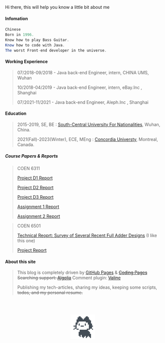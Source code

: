 Hi there, this will help you know a little bit about me

#### Infomation

```java
Chinese
Born in 1996.
Know how to play Bass Guitar.
Know how to code with Java.
The worst Front-end developer in the universe.
```

#### Working Experience

> 07/2018-09/2018 - Java back-end Engineer, intern, CHINA UMS, Wuhan
>
> 10/2018-04/2019 - Java back-end Engineer, intern, eBay.Inc , Shanghai
>
> 07/2021-11/2021 - Java back-end Engineer, Aleph.Inc , Shanghai

#### Education

> 2015-2019, SE, BE : [South-Central University For Nationalities](http://www.scuec.edu.cn/s/1/t/560/main.htm), Wuhan, China.
>
> 2021(Fall)-2023(Winter), ECE, MEng : [Concordia Universty](https://www.concordia.ca/), Montreal, Canada.

##### Course Papers & Reports

> COEN 6311
>
> [Project D1 Report](https://github.com/youyinnn/COEN6311_super/blob/main/doc/D1/output/main.pdf)
>
> [Project D2 Report](https://github.com/youyinnn/COEN6311_super/blob/main/doc/D2/output/main.pdf)
>
> [Project D3 Report](https://github.com/youyinnn/COEN6311_super/blob/main/doc/D3/output/main.pdf)
>
> [Assignment 1 Report](https://github.com/youyinnn/coen_6311_assignment1/blob/main/doc/report/output/main.pdf)
>
> [Assignment 2 Report](https://github.com/youyinnn/coen_6311_assignment1/blob/main/doc/report2/output/main.pdf)

> COEN 6501
>
> [Technical Reoprt: Survey of Several Recent Full Adder Designs](https://github.com/youyinnn/coen_6501/blob/main/a1_report/output/report.pdf) (I like this one)
>
> [Project Report](https://github.com/youyinnn/coen_6501/blob/main/project_spec/output/main.pdf)

#### About this site

> This blog is completely driven by [GitHub Pages](https://pages.github.com/) & <del>[Coding Pages](https://help.coding.net/docs/cd/static-website.html)</del> <del>Searching support: [Algolia](https://www.algolia.com/)</del>
> Comment plugin: <del>[Valine](https://valine.js.org/)</del>
>
> Publishing my tech-articles, sharing my ideas, keeping some scripts, <del>todos, and my personal resume.</del>

<!-- Change Log

```console
2020-06-09: split scripts into multiple .htm file for compressing request traffic

2020-06-09: flowchart.js support

2020-06-06: specifying scripts loading according certain location.pathname

2020-06-05: move back to gitee pages...

2020-05-11: upgrade animate.css to 4.0.0

2020-05-08: abandon the gitee pages due to the unstability of their services, move to coding pages

2020-05-04: algolia search

2020-04-15: valine comment plugin

2020-03-12: redirect url to gitee pages when visit from china region

2020-03-09: start to remove issues-based idea, staticize the entire site

2019-01-30: jsdelivr cdn support

2018-11-24: add statistices for site

2018-09-02: add hacknical

2018-08-24: add emoji, katex

2018-07-11: articles series support

2018-07-02: config data sync on one issue

2018-05-27: v5.*: code-highlight/css imporvement blablabal

2018-05-07: v3.* alright...

2018-05-07: v2.0

2018-05-04: v1.0~

2018-04-27: media support

2017-11-23: online
```
-->

<p style="text-align: center;" class="unselectable undragable"><img src="../../../public/img/mona-loading-default.gif" style="width: 80px;margin-top:3rem;" preview-disabled></p>
